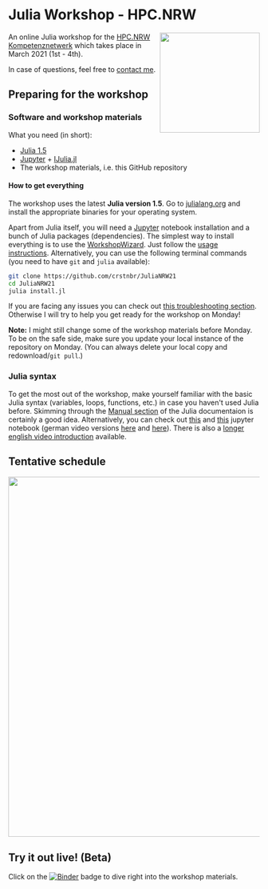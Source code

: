 # Julia Workshop - HPC.NRW

<a href="https://github.com/crstnbr/JuliaNRW21/raw/master/orga/poster/JuliaNRW21_poster.pdf"><img align="right" src="https://github.com/crstnbr/JuliaNRW21/raw/master/orga/poster/JuliaNRW21_poster.png" width=200px></a>

An online Julia workshop for the [HPC.NRW Kompetenznetwerk](https://hpc.dh.nrw) which takes place in March 2021 (1st - 4th).

In case of questions, feel free to [contact me](http://github.com/crstnbr).

## Preparing for the workshop

### Software and workshop materials

What you need (in short):
  * [Julia 1.5](https://julialang.org/downloads/)
  * [Jupyter](https://jupyter.org) + [IJulia.jl](https://github.com/JuliaLang/IJulia.jl)
  * The workshop materials, i.e. this GitHub repository

#### How to get everything
The workshop uses the latest **Julia version 1.5**. Go to [julialang.org](https://julialang.org/downloads/) and install the appropriate binaries for your operating system.

Apart from Julia itself, you will need a [Jupyter](https://jupyter.org) notebook installation and a bunch of Julia packages (dependencies). The simplest way to install everything is to use the [WorkshopWizard](https://crstnbr.github.io/WorkshopWizard.jl/dev/). Just follow the [usage instructions](https://crstnbr.github.io/WorkshopWizard.jl/dev/usage/#Getting-the-latest-workshop-1). Alternatively, you can use the following terminal commands (you need to have `git` and `julia` available):

```bash
git clone https://github.com/crstnbr/JuliaNRW21
cd JuliaNRW21
julia install.jl
```

If you are facing any issues you can check out [this troubleshooting section](https://crstnbr.github.io/WorkshopWizard.jl/dev/troubleshooting/). Otherwise I will try to help you get ready for the workshop on Monday!

**Note:** I might still change some of the workshop materials before Monday. To be on the safe side, make sure you update your local instance of the repository on Monday. (You can always delete your local copy and redownload/`git pull`.)

### Julia syntax

To get the most out of the workshop, make yourself familiar with the basic Julia syntax (variables, loops, functions, etc.) in case you haven't used Julia before. Skimming through the [Manual section](https://docs.julialang.org/en/v1/manual/variables/) of the Julia documentaion is certainly a good idea. Alternatively, you can check out [this](https://nbviewer.jupyter.org/url/www.thp.uni-koeln.de/trebst/Lectures/CompPhys-2020/filled_out_template_01_variablen_datenstrukturen.ipynb) and [this](https://nbviewer.jupyter.org/url/www.thp.uni-koeln.de/trebst/Lectures/CompPhys-2020/filled_out_template_02_funktionen_schleifen_verzweigungen.ipynb) jupyter notebook (german video versions [here](https://vimeo.com/showcase/6910448/video/400175206) and [here](https://vimeo.com/showcase/6910448/video/400261725)). There is also a [longer english video introduction](https://www.youtube.com/watch?v=8h8rQyEpiZA) available.

## Tentative schedule

<a href="https://github.com/crstnbr/JuliaNRW21/raw/master/orga/schedule/schedule.pdf"><img src="https://github.com/crstnbr/JuliaNRW21/raw/master/orga/schedule/schedule.jpeg" width=720px></a>

## Try it out live! (Beta)

Click on the [![Binder](https://mybinder.org/badge_logo.svg)](https://mybinder.org/v2/gh/crstnbr/julia-binder/master?urlpath=git-pull%3Frepo%3Dhttps%253A%252F%252Fgithub.com%252Fcrstnbr%252FJuliaNRW21%26urlpath%3Dtree%252FJuliaNRW21%252F%26branch%3Dmaster) badge to dive right into the workshop materials.
